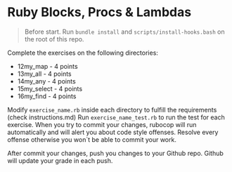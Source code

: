 # Ruby Blocks, Procs & Lambdas

> Before start. Run `bundle install` and `scripts/install-hooks.bash` on the root of this repo.

Complete the exercises on the following directories:

- 12my_map - 4 points
- 13my_all - 4 points
- 14my_any - 4 points
- 15my_select - 4 points
- 16my_find - 4 points

Modify `exercise_name.rb` inside each directory to fulfill the requirements (check instructions.md)
Run `exercise_name_test.rb` to run the test for each exercise.
When you try to commit your changes, rubocop will run automatically and will alert
you about code style offenses. Resolve every offense otherwise you won`t be able to commit your work.

After commit your changes, push you changes to your Github repo. Github will update your grade in each push.
